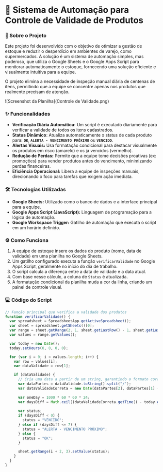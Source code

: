 # 🛒 Sistema de Automação para Controle de Validade de Produtos

### 📄 Sobre o Projeto

Este projeto foi desenvolvido com o objetivo de otimizar a gestão de estoque e reduzir o desperdício em ambientes de varejo, como supermercados. A solução é um sistema de automação simples, mas poderoso, que utiliza o Google Sheets e o Google Apps Script para monitorar automaticamente o estoque, fornecendo uma solução eficiente e visualmente intuitiva para a equipe.

O projeto elimina a necessidade de inspeção manual diária de centenas de itens, permitindo que a equipe se concentre apenas nos produtos que realmente precisam de atenção.

![Screenshot da Planilha](Controle de Validade.png)

### ✨ Funcionalidades

* **Verificação Diária Automática:** Um script é executado diariamente para verificar a validade de todos os itens cadastrados.
* **Status Dinâmico:** Atualiza automaticamente o status de cada produto para: **`OK`**, **`ALERTA - VENCIMENTO PRÓXIMO`** ou **`VENCIDO`**.
* **Alertas Visuais:** Usa formatação condicional para destacar visualmente os produtos em risco (amarelo) e os já vencidos (vermelho).
* **Redução de Perdas:** Permite que a equipe tome decisões proativas (ex: promoções) para vender produtos antes do vencimento, minimizando perdas financeiras.
* **Eficiência Operacional:** Libera a equipe de inspeções manuais, direcionando o foco para tarefas que exigem ação imediata.

### 🛠️ Tecnologias Utilizadas

* **Google Sheets:** Utilizado como o banco de dados e a interface principal para a equipe.
* **Google Apps Script (JavaScript):** Linguagem de programação para a lógica de automação.
* **Google Workspace Trigger:** Gatilho de automação que executa o script em um horário definido.

### ⚙️ Como Funciona

1.  A equipe de estoque insere os dados do produto (nome, data de validade) em uma planilha no Google Sheets.
2.  Um gatilho configurado executa a função `verificarValidade` no Google Apps Script, geralmente no início do dia de trabalho.
3.  O script calcula a diferença entre a data de validade e a data atual.
4.  Com base nesse cálculo, a coluna de `Status` é atualizada.
5.  A formatação condicional da planilha muda a cor da linha, criando um painel de controle visual.

### 💻 Código do Script

```javascript
// Função principal que verifica a validade dos produtos
function verificarValidade() {
  var spreadsheet = SpreadsheetApp.getActiveSpreadsheet();
  var sheet = spreadsheet.getSheets()[0];
  var range = sheet.getRange(2, 1, sheet.getLastRow() - 1, sheet.getLastColumn());
  var values = range.getValues();

  var today = new Date();
  today.setHours(0, 0, 0, 0); 

  for (var i = 0; i < values.length; i++) {
    var row = values[i];
    var dataValidade = row[1];

    if (dataValidade) {
      // Cria uma data a partir de um string, garantindo o formato correto (dd/MM/yyyy)
      var dataPartes = dataValidade.toString().split("/");
      var dataValidadeCorreta = new Date(dataPartes[2], dataPartes[1] - 1, dataPartes[0]);
      
      var oneDay = 1000 * 60 * 60 * 24;
      var daysDiff = Math.ceil((dataValidadeCorreta.getTime() - today.getTime()) / oneDay);
      
      var status;
      if (daysDiff < 0) {
        status = "VENCIDO";
      } else if (daysDiff <= 7) {
        status = "ALERTA - VENCIMENTO PRÓXIMO";
      } else {
        status = "OK";
      }

      sheet.getRange(i + 2, 3).setValue(status);
    }
  }
}

